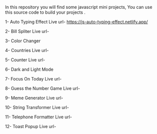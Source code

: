 In this repository you will find some javascript mini projects, You can use this source code to build your projects .

1- Auto Typing Effect
Live url- https://js-auto-typing-effect.netlify.app/

2- Bill Spliter
Live url- [](https://js-bill-spliter.netlify.app/)

3- Color Changer

4- Countries
Live url- [](https://js-rest-countries.netlify.app/)

5- Counter
Live url- [](https://js-counter-bymd.netlify.app/)

6- Dark and Light Mode

7- Focus On Today
Live url- [](https://js-do-task.netlify.app/)

8- Guess the Number Game
Live url- [](https://js-guess-the-number-game.netlify.app/)

9- Meme Generator
Live url- [](https://js-meme-generatorr.netlify.app/)

10- String Transformer
Live url- [](https://js-string-transformer.netlify.app/)

11- Telephone Formatter
Live url- [](https://js-telephone-formatter.netlify.app/)

12- Toast Popup
Live url- [](https://js-toast-popup.netlify.app/)


